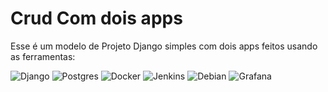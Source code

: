 # Crud Com dois apps

Esse é um modelo de Projeto Django simples com dois apps feitos usando as ferramentas:

![Django](https://img.shields.io/badge/django-%23092E20.svg?style=for-the-badge&logo=django&logoColor=white) ![Postgres](https://img.shields.io/badge/postgres-%23316192.svg?style=for-the-badge&logo=postgresql&logoColor=white) ![Docker](https://img.shields.io/badge/docker-%230db7ed.svg?style=for-the-badge&logo=docker&logoColor=white) ![Jenkins](https://img.shields.io/badge/jenkins-%232C5263.svg?style=for-the-badge&logo=jenkins&logoColor=white) ![Debian](https://img.shields.io/badge/Debian-D70A53?style=for-the-badge&logo=debian&logoColor=white) ![Grafana](https://img.shields.io/badge/grafana-%23F46800.svg?style=for-the-badge&logo=grafana&logoColor=white)